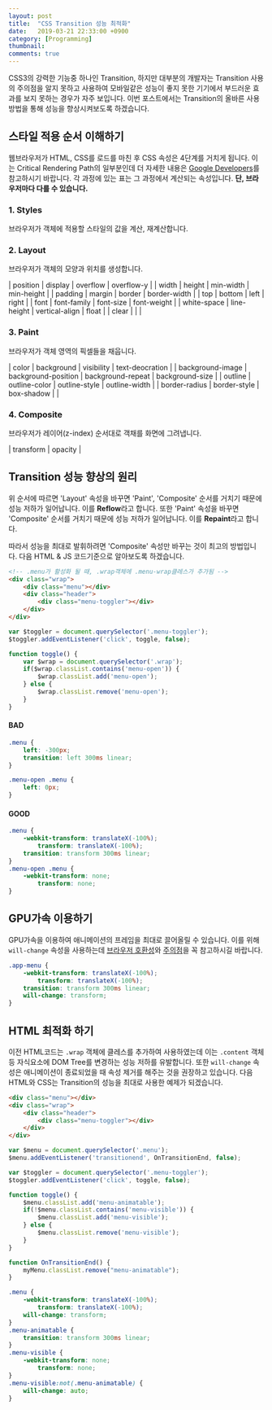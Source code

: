 ```yaml
---
layout: post
title:  "CSS Transition 성능 최적화"
date:   2019-03-21 22:33:00 +0900
category: [Programming]
thumbnail: 
comments: true
---
```

<span class="caps-en">C</span>SS3의 강력한 기능중 하나인 Transition, 
하지만 대부분의 개발자는 Transition 사용의 주의점을 알지 못하고 사용하여 모바일같은 성능이 좋지 못한 기기에서 부드러운 효과를 보지 못하는 경우가 자주 보입니다. 
이번 포스트에서는 Transition의 올바른 사용방법을 통해 성능을 향상시켜보도록 하겠습니다.<!--more-->
<br>

## 스타일 적용 순서 이해하기
웹브라우저가 HTML, CSS를 로드를 마친 후 CSS 속성은 4단계를 거치게 됩니다. 
이는 Critical Rendering Path의 일부분인데 더 자세한 내용은 [Google Developers][Google Guide]를 참고하시기 바랍니다. 
각 과정에 있는 표는 그 과정에서 계산되는 속성입니다. **단, 브라우저마다 다를 수 있습니다.**

### 1. Styles
브라우저가 객체에 적용할 스타일의 값을 계산, 재계산합니다.

### 2. Layout
브라우저가 객체의 모양과 위치를 생성합니다.

<div class="article-table">
| position | display | overflow | overflow-y |
| width | height | min-width | min-height |
| padding | margin | border | border-width |
| top | bottom | left | right |
| font | font-family | font-size | font-weight |
| white-space | line-height | vertical-align | float |
| clear | | |

</div>

### 3. Paint
브라우저가 객체 영역의 픽셀들을 채웁니다.

<div class="article-table">
| color | background | visibility | text-deocration |
| background-image | background-position | background-repeat | background-size |
| outline | outline-color | outline-style | outline-width |
| border-radius | border-style | box-shadow | |

</div>

### 4. Composite
브라우저가 레이어(z-index) 순서대로 객채를 화면에 그려냅니다.

<div class="article-table">
| transform | opacity |

</div>

## Transition 성능 향상의 원리
위 순서에 따르면 'Layout' 속성을 바꾸면 'Paint', 'Composite' 순서를 거치기 때문에 성능 저하가 일어납니다. 이를 **Reflow**라고 합니다.
또한 'Paint' 속성을 바꾸면 'Composite' 순서를 거치기 때문에 성능 저하가 일어납니다. 이를 **Repaint**라고 합니다.

따라서 성능을 최대로 발휘하려면 'Composite' 속성만 바꾸는 것이 최고의 방법입니다.
다음 HTML & JS 코드기준으로 알아보도록 하겠습니다.

``` html
<!-- .menu가 활성화 될 때, .wrap객체에 .menu-wrap클레스가 추가됨 -->
<div class="wrap">
	<div class="menu"></div>
	<div class="header">
		<div class="menu-toggler"></div>
	</div>
</div>
```
``` javascript
var $toggler = document.querySelector('.menu-toggler');
$toggler.addEventListener('click', toggle, false);

function toggle() {
	var $wrap = document.querySelector('.wrap');
	if($wrap.classList.contains('menu-open')) {
		$wrap.classList.add('menu-open');
	} else {
		$wrap.classList.remove('menu-open');
	}
}
```
#### BAD
``` css
.menu {
	left: -300px;
	transition: left 300ms linear;
}

.menu-open .menu {
	left: 0px;
}
```
#### GOOD
``` css
.menu {
	-webkit-transform: translateX(-100%);
		transform: translateX(-100%);
	transition: transform 300ms linear;
}
.menu-open .menu {
	-webkit-transform: none;
		transform: none;
}
```

## GPU가속 이용하기
GPU가속을 이용하여 애니메이션의 프레임을 최대로 끌어올릴 수 있습니다.
이를 위해 `will-change` 속성을 사용하는데 [브라우저 호환성][Will Change Support]와 [주의점][Will Change Knowledge]을 꼭 참고하시길 바랍니다.

``` css
.app-menu {
	-webkit-transform: translateX(-100%);
		transform: translateX(-100%);
	transition: transform 300ms linear;
	will-change: transform;
}
```

## HTML 최적화 하기
이전 HTML코드는 `.wrap` 객체에 클레스를 추가하여 사용하였는데 이는 `.content` 객체 등 자식요소에 DOM Tree를 변경하는 성능 저하를 유발합니다.
또한 `will-change` 속성은 애니메이션이 종료되었을 때 속성 제거를 해주는 것을 권장하고 있습니다.
다음 HTML와 CSS는 Transition의 성능을 최대로 사용한 예제가 되겠습니다.

``` html
<div class="menu"></div>
<div class="wrap">
	<div class="header">
		<div class="menu-toggler"></div>
	</div>
</div>
```
``` javascript
var $menu = document.querySelector('.menu');
$menu.addEventListener('transitionend', OnTransitionEnd, false);

var $toggler = document.querySelector('.menu-toggler');
$toggler.addEventListener('click', toggle, false);

function toggle() {
	$menu.classList.add('menu-animatable');
	if(!$menu.classList.contains('menu-visible')) {
		$menu.classList.add('menu-visible');
	} else {
		$menu.classList.remove('menu-visible');
	}
}

function OnTransitionEnd() {
	myMenu.classList.remove("menu-animatable");
}
```
``` css
.menu {
	-webkit-transform: translateX(-100%);
		transform: translateX(-100%);
	will-change: transform;
}
.menu-animatable {
	transition: transform 300ms linear;
}
.menu-visible {
	-webkit-transform: none;
		transform: none;
}
.menu-visible:not(.menu-animatable) {
	will-change: auto;
}
```

[Google Guide]: https://developers.google.com/web/fundamentals/performance/critical-rendering-path/?hl=ko
[Will Change Support]: https://caniuse.com/#search=will-change
[Will Change Knowledge]: https://dev.opera.com/articles/ko/css-will-change-property/